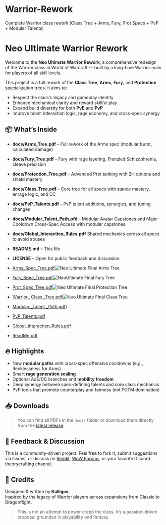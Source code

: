 # Warrior-Rework
Complete Warrior class rework (Class Tree + Arms, Fury, Prot Specs + PvP + Modular Talents)

# Neo Ultimate Warrior Rework

Welcome to the **Neo Ultimate Warrior Rework**, a comprehensive redesign of the Warrior class in World of Warcraft — built by a long-time Warrior main for players of all skill levels.

This project is a full rework of the **Class Tree**, **Arms**, **Fury**, and **Protection** specialization trees. It aims to:

- Respect the class's legacy and gameplay identity
- Enhance mechanical clarity and reward skillful play
- Expand build diversity for both **PvE** and **PvP**
- Improve talent interaction logic, rage economy, and cross-spec synergy


## 📦 What’s Inside

- **docs/Arms_Tree.pdf** – Full rework of the Arms spec (modular burst, calculated damage)
- **docs/Fury_Tree.pdf** – Fury with rage layering, Frenzied Schizophrenia, cleave precision
- **docs/Protection_Tree.pdf** – Advanced Prot tanking with 2H options and shield mastery
- **docs/Class_Tree.pdf** – Core tree for all specs with stance mastery, enrage logic, and CC
- **docs/PvP_Talents.pdf** – PvP talent additions, synergies, and tuning changes
- **docs/Modular_Talent_Path.pfd** - Modular Avatar Capstones and Major Cooldown Cross-Spec Access with modular capstones
- **docs/Global_Interaction_Rules.pdf** Shared mechanics across all specs to avoid abuses
- **README.md** – This file
- **LICENSE** – Open for public feedback and discussion 
- [Arms_Spec_Tree.pdf](https://github.com/user-attachments/files/20266811/Arms_Spec_Tree.pdf)![Neo Ultimate Final Arms Tree](https://github.com/user-attachments/assets/7acad7ae-71b5-462c-b67a-d6896800b697) 
- [Fury_Spec_Tree.pdf](https://github.com/user-attachments/files/20266825/Fury_Spec_Tree.pdf)![NeoUltimate Final Fury Tree](https://github.com/user-attachments/assets/1b025a6a-512f-45c5-899c-a5d4733c689b)
- [Prot_Spec_Tree.pdf](https://github.com/user-attachments/files/20266832/Prot_Spec_Tree.pdf)![Neo Ultimate Final Protection Tree](https://github.com/user-attachments/assets/66a95b02-8f4b-4f4e-b974-ffcb9ca9da30)
- [Warrior_ Class _Tree.pdf](https://github.com/user-attachments/files/20272310/Warrior_.Class._Tree.pdf)![Neo Ultimate Final Class Tree](https://github.com/user-attachments/assets/9745ee75-f89b-491e-a83d-1039589f44bd)

- [Modular _Talent _Path.pdf](https://github.com/user-attachments/files/20266839/Modular._Talent._Path.pdf))
- [PvP_Talents.pdf](https://github.com/user-attachments/files/20266833/PvP_Talents.pdf)
- [Global_Interaction_Rules.pdf](https://github.com/user-attachments/files/20266809/Global_Interaction_Rules.pdf)

- [ReadMe.pdf](https://github.com/user-attachments/files/20269804/ReadMe.pdf)




## 🔥 Highlights

- New **modular paths** with cross-spec offensive cooldowns (e.g., Recklessness for Arms)
- Smart **rage generation scaling**
- Optional AoE/CC branches and **mobility freedom**
- Deep synergy between spec-defining talents and core class mechanics
- PvP tools that promote counterplay and fairness (not FOTM domination)


## 📥 Downloads

> You can find all PDFs in the `docs/` folder or download them directly from the [latest release](https://github.com/Kalligos271/neo-ultimate-warrior-rework/releases).


## 💬 Feedback & Discussion

This is a community-driven project. Feel free to fork it, submit suggestions via Issues, or discuss on [Reddit](https://reddit.com/r/wow), [WoW Forums](https://us.forums.blizzard.com/en/wow/), or your favorite Discord theorycrafting channel.


## 🙌 Credits

Designed & written by **Kalligos**  
Inspired by the legacy of Warrior players across expansions from Classic to Dragonflight.


> This is not an attempt to power creep the class. It’s a passion-driven proposal grounded in playability and fantasy.



